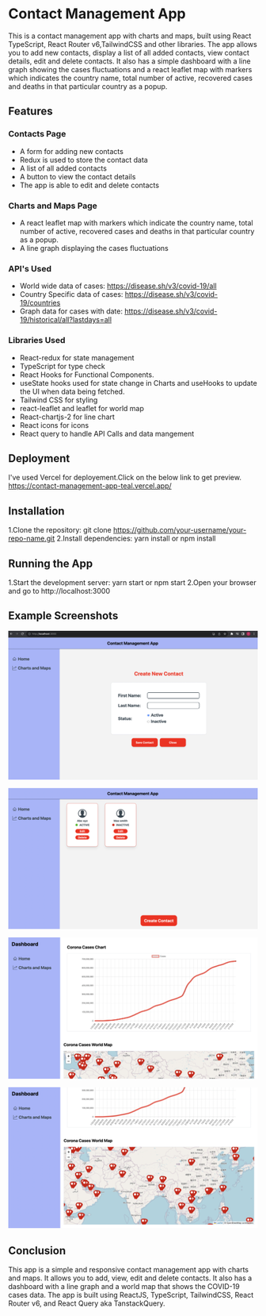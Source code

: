 # Contact Management App

This is a contact management app with charts and maps, built using React TypeScript, React Router v6,TailwindCSS and other libraries. The app allows you to add new contacts, display a list of all added contacts, view contact details, edit and delete contacts. It also has a simple dashboard with a line graph showing the cases fluctuations and a react leaflet map with markers which indicates the country name, total number of active, recovered cases and deaths in that particular country as a popup.

## Features
### Contacts Page
- A form for adding new contacts
- Redux is used to store the contact data
- A list of all added contacts
- A button to view the contact details
- The app is able to edit and delete contacts

### Charts and Maps Page
- A react leaflet map with markers which indicate the country name, total number of active, recovered cases and deaths in that particular country as a popup.
- A line graph displaying the cases fluctuations

### API's Used
- World wide data of cases: https://disease.sh/v3/covid-19/all
- Country Specific data of cases: https://disease.sh/v3/covid-19/countries
- Graph data for cases with date: https://disease.sh/v3/covid-19/historical/all?lastdays=all

### Libraries Used
- React-redux for state management
- TypeScript for type check
- React Hooks for Functional Components.
- useState hooks used for state change in Charts and useHooks to update the UI when data being fetched.
- Tailwind CSS for styling
- react-leaflet and leaflet for world map
- React-chartjs-2 for line chart
- React icons for icons
- React query to handle API Calls and data mangement

## Deployment
I've used Vercel for deployement.Click on the below link to get preview.
https://contact-management-app-teal.vercel.app/
## Installation
1.Clone the repository: git clone https://github.com/your-username/your-repo-name.git
2.Install dependencies: yarn install or npm install
## Running the App
1.Start the development server: yarn start or npm start
2.Open your browser and go to http://localhost:3000

## Example Screenshots

![Screenshot1](src/assets/Screenshot1.png)

![Screenshot2](src/assets/Screenshot2.png)

![Screenshot3](src/assets/Screenshot3.png)

![Screenshot4](src/assets/Screenshot4.png)

## Conclusion
This app is a simple and responsive contact management app with charts and maps. It allows you to add, view, edit and delete contacts. It also has a dashboard with a line graph and a world map that shows the COVID-19 cases data. The app is built using ReactJS, TypeScript, TailwindCSS, React Router v6, and React Query aka TanstackQuery.